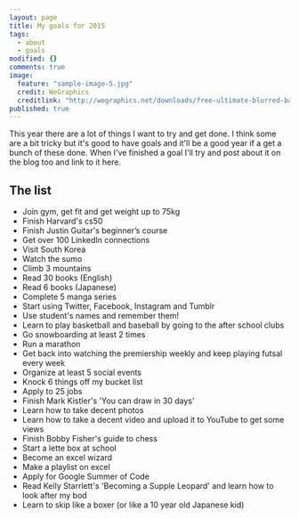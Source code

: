 ```yaml
---
layout: page
title: My goals for 2015
tags: 
  - about
  - goals
modified: {}
comments: true
image: 
  feature: "sample-image-5.jpg"
  credit: WeGraphics
  creditlink: "http://wegraphics.net/downloads/free-ultimate-blurred-background-pack/"
published: true
---
```


This year there are a lot of things I want to try and get done. I think some are a bit tricky but it's good to have goals and it'll be a good year if a get a bunch of these done. When I've finished a goal I'll try and post about it on the blog too and link to it here.

## The list

- Join gym, get fit and get weight up to 75kg
- Finish Harvard's cs50
- Finish Justin Guitar's beginner’s course
- Get over 100 LinkedIn connections
- Visit South Korea
- Watch the sumo
- Climb 3 mountains
- Read 30 books (English)
- Read 6 books (Japanese)
- Complete 5 manga series
- Start using Twitter, Facebook, Instagram and Tumblr
- Use student's names and remember them!
- Learn to play basketball and baseball by going to the after school clubs
- Go snowboarding at least 2 times
- Run a marathon
- Get back into watching the premiership weekly and keep playing futsal every week
- Organize at least 5 social events
- Knock 6 things off my bucket list
- Apply to 25 jobs
- Finish Mark Kistler's 'You can draw in 30 days'
- Learn how to take decent photos
- Learn how to take a decent video and upload it to YouTube to get some views
- Finish Bobby Fisher's guide to chess
- Start a lette box at school
- Become an excel wizard
- Make a playlist on excel
- Apply for Google Summer of Code
- Read Kelly Starrlett's 'Becoming a Supple Leopard' and learn how to look after my bod
- Learn to skip like a boxer (or like a 10 year old Japanese kid)

